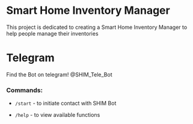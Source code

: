 # Smart Home Inventory Manager
 This project is dedicated to creating a Smart Home Inventory Manager to help people manage their inventories

# Telegram
Find the Bot on telegram! @SHIM_Tele_Bot
<p></p>

### Commands:

* `/start` - to initiate contact with SHIM Bot</p>
* `/help` - to view available functions


<!-- 
send test / test2 to SHIM Bot for debug tests
-->

